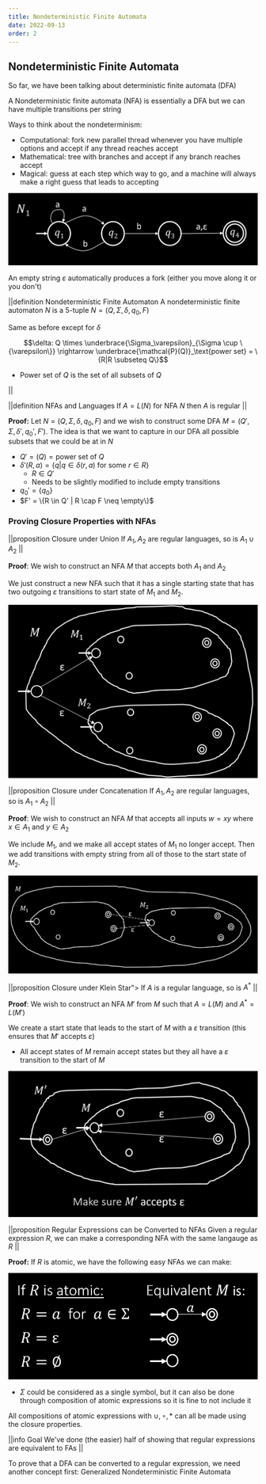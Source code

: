 ```yaml
---
title: Nondeterministic Finite Automata
date: 2022-09-13
order: 2
---
```


## Nondeterministic Finite Automata

So far, we have been talking about deterministic finite automata (DFA)

A Nondeterministic finite automata (NFA) is essentially a DFA but we can have multiple transitions per string

Ways to think about the nondeterminism:

- Computational: fork new parallel thread whenever you have multiple options and accept if any thread reaches accept
- Mathematical: tree with branches and accept if any branch reaches accept
- Magical: guess at each step which way to go, and a machine will always make a right guess that leads to accepting

![](img/nondet-ex.png?maxwx=0.5)

An empty string $\varepsilon$ automatically produces a fork (either you move along it or you don't)

||definition Nondeterministic Finite Automaton
A nondeterministic finite automaton $N$ is a 5-tuple $N = (Q, \Sigma, \delta, q_0, F)$

Same as before except for $\delta$

$$\delta: Q \times \underbrace{\Sigma_\varepsilon}_{\Sigma \cup \{\varepsilon\}} \rightarrow \underbrace{\mathcal{P}(Q)}_\text{power set} = \{R|R \subseteq Q\}$$

- Power set of $Q$ is the set of all subsets of $Q$

||

||definition NFAs and Languages
If $A = L(N)$ for NFA $N$ then $A$ is regular
||

**Proof:**
Let $N = (Q, \Sigma, \delta, q_0, F)$ and we wish to construct some DFA $M = (Q', \Sigma, \delta', q_0', F')$. The idea is that we want to capture in our DFA all possible subsets that we could be at in $N$

- $Q' = \mathcal(Q) = \text{power set of } Q$
- $\delta'(R, a) = \{q|q\in \delta(r, a) \text{ for some } r \in R\}$
  - $R \in Q'$
  - Needs to be slightly modified to include empty transitions
- $q_0' = \{q_0\}$
- $F' = \{R \in Q' | R \cap F \neq \empty\}$

### Proving Closure Properties with NFAs

||proposition Closure under Union
If $A_1, A_2$ are regular languages, so is $A_1 \cup A_2$
||

**Proof**:
We wish to construct an NFA $M$ that accepts both $A_1$ and $A_2$

We just construct a new NFA such that it has a single starting state that has two outgoing $\varepsilon$ transitions to start state of $M_1$ and $M_2$.

![](img/closure-under-union.png?maxwx=0.5)

||proposition Closure under Concatenation
If $A_1, A_2$ are regular languages, so is $A_1 \circ A_2$
||

**Proof**:
We wish to construct an NFA $M$ that accepts all inputs $w = xy$ where $x \in A_1$ and $y \in A_2$

We include $M_1$, and we make all accept states of $M_1$ no longer accept. Then we add transitions with empty string from all of those to the start state of $M_2$.

![](img/closure-under-concatenation.png?maxwx=0.5)

||proposition Closure under Klein Star">
If $A$ is a regular language, so is $A^*$
||

**Proof**:
We wish to construct an NFA $M'$ from $M$ such that $A = L(M)$ and $A^* = L(M')$

We create a start state that leads to the start of $M$ with a $\varepsilon$ transition (this ensures that $M'$ accepts $\varepsilon$)

- All accept states of $M$ remain accept states but they all have a $\varepsilon$ transition to the start of $M$

![](img/closure-under-star.png?maxwx=0.5)

||proposition Regular Expressions can be Converted to NFAs
Given a regular expression $R$, we can make a corresponding NFA with the same langauge as $R$
||

**Proof:**
If $R$ is atomic, we have the following easy NFAs we can make:

![](img/conversion.png?maxwx=0.5)

- $\Sigma$ could be considered as a single symbol, but it can also be done through composition of atomic expressions so it is fine to not include it

All compositions of atomic expressions with $\cup, \circ, *$ can all be made using the closure properties.

||info Goal
We've done (the easier) half of showing that regular expressions are equivalent to FAs
||

To prove that a DFA can be converted to a regular expression, we need another concept first: Generalized Nondeterministic Finite Automata

